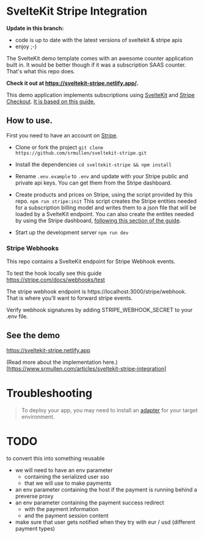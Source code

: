 # SvelteKit Stripe Integration

**Update in this branch:**

- code is up to date with the latest versions of sveltekit & stripe apis
- enjoy ;-)

The SvelteKit demo template comes with an awesome counter application built in. It would be better though if it was a subscription SAAS counter. That's what this repo does.

**Check it out at https://sveltekit-stripe.netlify.app/.**

This demo application implements subscriptions using [SvelteKit](http://kit.svelte.dev/) and [Stripe Checkout](https://stripe.com/payments/checkout).
[It is based on this guide.](https://stripe.com/docs/billing/subscriptions/checkout)

## How to use.

First you need to have an account on [Stripe](https://stripe.com/).

- Clone or fork the project
  `git clone https://github.com/srmullen/sveltekit-stripe.git`

- Install the dependencies
  `cd sveltekit-stripe && npm install`

- Rename `.env.example` to `.env` and update with your Stripe public and private api keys. You can get them from the Stripe dashboard.

- Create products and prices on Stripe, using the script provided by this repo.
  `npm run stripe:init`
  This script creates the Stripe entities needed for a subscription billing model and writes them to a json file that will be loaded by a SvelteKit endpoint. You can also create the entites needed by using the Stripe dashboard, [following this section of the guide](https://stripe.com/docs/billing/subscriptions/checkout#create-business-model).

- Start up the development server
  `npm run dev`

### Stripe Webhooks

This repo contains a SvelteKit endpoint for Stripe Webhook events.

To test the hook locally see this guide https://stripe.com/docs/webhooks/test

The stripe webhook endpoint is https://localhost:3000/stripe/webhook. That is where you'll want to forward stripe events.

Verify webhook signatures by adding STRIPE_WEBHOOK_SECRET to your .env file.

## See the demo

https://sveltekit-stripe.netlify.app

(Read more about the implementation here.)[https://www.srmullen.com/articles/sveltekit-stripe-integration]

# Troubleshooting

> To deploy your app, you may need to install an [adapter](https://kit.svelte.dev/docs/adapters) for your target environment.

# TODO

to convert this into something reusable

- we will need to have an env parameter
  - containing the serialized user sso
  - that we will use to make payments
- an env parameter containing the host if the payment is running behind a preverse proxy
- an env parameter containing the payment success redirect
  - with the payment information
  - and the payment session content
- make sure that user gets notified when they try with eur / usd (different payment types)
